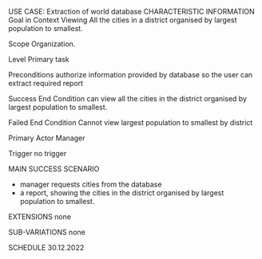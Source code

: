 USE CASE: Extraction of world database
CHARACTERISTIC INFORMATION
Goal in Context
Viewing All the cities in a district organised by largest population to smallest.

Scope
Organization.

Level
Primary task

Preconditions
authorize information provided by database so the user can extract required report

Success End Condition
can view all the cities in the district organised by largest population to smallest.

Failed End Condition
Cannot view largest population to smallest by district

Primary Actor
Manager

Trigger
no trigger

MAIN SUCCESS SCENARIO
- manager requests cities from the database
- a report, showing the cities in the district organised by largest population to smallest.

EXTENSIONS
none

SUB-VARIATIONS
none


SCHEDULE
30.12.2022
